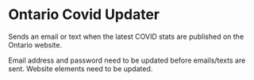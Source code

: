 # Ontario Covid Updater
Sends an email or text when the latest COVID stats are published on the Ontario website. 

Email address and password need to be updated before emails/texts are sent.
Website elements need to be updated.

